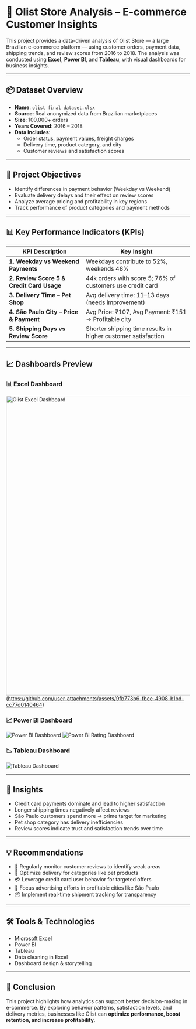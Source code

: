 # 🛒 Olist Store Analysis – E-commerce Customer Insights

This project provides a data-driven analysis of Olist Store — a large Brazilian e-commerce platform — using customer orders, payment data, shipping trends, and review scores from 2016 to 2018. The analysis was conducted using **Excel**, **Power BI**, and **Tableau**, with visual dashboards for business insights.

---

## 📦 Dataset Overview

- **Name**: `olist final dataset.xlsx`
- **Source**: Real anonymized data from Brazilian marketplaces
- **Size**: 100,000+ orders
- **Years Covered**: 2016 – 2018
- **Data Includes**:
  - Order status, payment values, freight charges
  - Delivery time, product category, and city
  - Customer reviews and satisfaction scores

---

## 🎯 Project Objectives

- Identify differences in payment behavior (Weekday vs Weekend)
- Evaluate delivery delays and their effect on review scores
- Analyze average pricing and profitability in key regions
- Track performance of product categories and payment methods

---

## 📊 Key Performance Indicators (KPIs)

| KPI Description | Key Insight |
|-----------------|-------------|
| **1. Weekday vs Weekend Payments** | Weekdays contribute to 52%, weekends 48% |
| **2. Review Score 5 & Credit Card Usage** | 44k orders with score 5; 76% of customers use credit card |
| **3. Delivery Time – Pet Shop** | Avg delivery time: 11–13 days (needs improvement) |
| **4. São Paulo City – Price & Payment** | Avg Price: ₹107, Avg Payment: ₹151 → Profitable city |
| **5. Shipping Days vs Review Score** | Shorter shipping time results in higher customer satisfaction |

---

## 📈 Dashboards Preview

### 📊 Excel Dashboard
<img width="1785" height="818" alt="Olist Excel Dashboard" src="https://github.com/user-attachments/assets/b3149130-9be7-4f5f-80b1-abbcfe3a7f6e" />(https://github.com/user-attachments/assets/9fb773b6-fbce-4908-b1bd-cc77d0140464)

### 📈 Power BI Dashboard
![Power BI Dashboard](./Olist%20Power%20Bi.png)
![Power BI Rating Dashboard](./Olist%20Power%20Bi_2.png)

### 📉 Tableau Dashboard
![Tableau Dashboard](./Olist%20Tableau.png)

---

## 📌 Insights

- Credit card payments dominate and lead to higher satisfaction
- Longer shipping times negatively affect reviews
- São Paulo customers spend more → prime target for marketing
- Pet shop category has delivery inefficiencies
- Review scores indicate trust and satisfaction trends over time

---

## 💡 Recommendations

- 💬 Regularly monitor customer reviews to identify weak areas
- 🚚 Optimize delivery for categories like pet products
- 💳 Leverage credit card user behavior for targeted offers
- 🧠 Focus advertising efforts in profitable cities like São Paulo
- 📦 Implement real-time shipment tracking for transparency

---

## 🛠️ Tools & Technologies

- Microsoft Excel  
- Power BI  
- Tableau  
- Data cleaning in Excel  
- Dashboard design & storytelling
 

---

## 📜 Conclusion

This project highlights how analytics can support better decision-making in e-commerce. By exploring behavior patterns, satisfaction levels, and delivery metrics, businesses like Olist can **optimize performance, boost retention, and increase profitability**.
